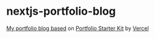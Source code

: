 # nextjs-portfolio-blog
[My portfolio blog based](https://kei9o.me/) on [Portfolio Starter Kit](https://vercel.com/templates/next.js/portfolio-starter-kit) by [Vercel](https://vercel.com/home)
